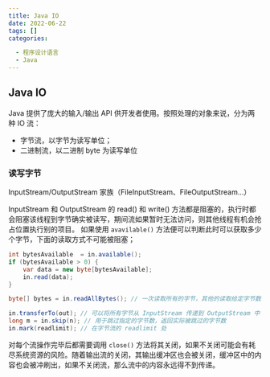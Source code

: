 ```yaml
---
title: Java IO
date: 2022-06-22
tags: []
categories:

  - 程序设计语言
  - Java
---
```


## Java IO

Java 提供了庞大的输入/输出 API 供开发者使用。按照处理的对象来说，分为两种 IO 流：

- 字节流，以字节为读写单位；
- 二进制流，以二进制 byte 为读写单位

### 读写字节

InputStream/OutputStream 家族（FileInputStream、FileOutputStream...）

InputStream 和 OutputStream 的 read() 和 write() 方法都是阻塞的，执行时都会阻塞该线程到字节确实被读写，期间流如果暂时无法访问，则其他线程有机会抢占位置执行别的项目。
如果使用 `avavilable()` 方法便可以判断此时可以获取多少个字节，下面的读取方式不可能被阻塞；

```JAVA
int bytesAvailable  = in.available();
if (bytesAvailable > 0) {
    var data = new byte[bytesAvailable];
    in.read(data);
} 
```

```JAVA
byte[] bytes = in.readAllBytes(); // 一次读取所有的字节，其他的读取给定字节数的方法，都是调用 read() 方法，所以每个 InputStream 的子类都只需要重写 read() 方法即可

in.transferTo(out); // 可以将所有字节从 InputStream 传递到 OutputStream 中
long m = in.skip(n); // 用于跳过指定的字节数，返回实际被跳过的字节数
in.mark(readlimit); // 在字节流的 readlimit 处
```

对每个流操作完毕后都需要调用 `close()` 方法将其关闭，如果不关闭可能会有耗尽系统资源的风险。随着输出流的关闭，其输出缓冲区也会被关闭，缓冲区中的内容也会被冲刷出，如果不关闭流，那么流中的内容永远得不到传递。


